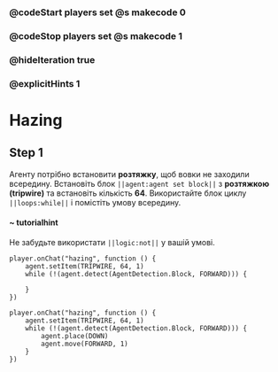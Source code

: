 ### @codeStart players set @s makecode 0
### @codeStop players set @s makecode 1

### @hideIteration true 
### @explicitHints 1


# Hazing 

## Step 1
Агенту потрібно встановити **розтяжку**, щоб вовки не заходили всередину. Встановіть блок ``||agent:agent set block||`` з **розтяжкою (tripwire)** та встановіть кількість **64**. Використайте блок циклу ``||loops:while||`` і помістіть умову всередину.  

#### ~ tutorialhint
Не забудьте використати ``||logic:not||`` у вашій умові. 

```blocks
player.onChat("hazing", function () {
    agent.setItem(TRIPWIRE, 64, 1)
    while (!(agent.detect(AgentDetection.Block, FORWARD))) {
    	
    }
})

``` 
```ghost
player.onChat("hazing", function () {
    agent.setItem(TRIPWIRE, 64, 1)
    while (!(agent.detect(AgentDetection.Block, FORWARD))) {
        agent.place(DOWN)
        agent.move(FORWARD, 1)
    }
})
```
